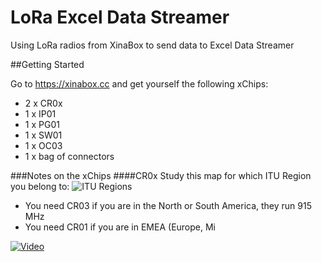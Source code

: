 # LoRa Excel Data Streamer
Using LoRa radios from XinaBox to send data to Excel Data Streamer

##Getting Started

Go to https://xinabox.cc and get yourself the following xChips:
- 2 x CR0x
- 1 x IP01
- 1 x PG01
- 1 x SW01
- 1 x OC03
- 1 x bag of connectors

###Notes on the xChips
####CR0x
Study this map for which ITU Region you belong to:
![ITU Regions](https://en.wikipedia.org/wiki/ITU_Region#/media/File:International_Telecommunication_Union_regions_with_dividing_lines.svg "ITU Regions")

- You need CR03 if you are in the North or South America, they run 915 MHz
- You need CR01 if you are in EMEA (Europe, Mi

[![Video](http://img.youtube.com/vi/YOUTUBE_VIDEO_ID_HERE/0.jpg)](http://xib.one/bg)



